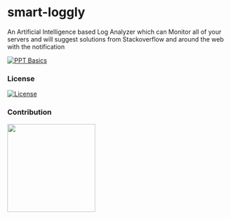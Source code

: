 # smart-loggly
An Artificial Intelligence based Log Analyzer which can Monitor all of your servers and will suggest solutions from Stackoverflow and around the web with the notification

[![PPT Basics](https://github.com/krishnakumarsekar/smart-loggly/blob/master/Screen%20Shot%202017-10-02%20at%2013.45.00.png?raw=true)](https://docs.google.com/presentation/d/113aANhdDzc0r_8ghcy0ncIyXyDYIRSff6lexKNcdkqg/present?slide=id.p3)

### License

[![License](http://mirrors.creativecommons.org/presskit/buttons/88x31/svg/cc-zero.svg)](https://github.com/krishnakumarsekar/awesome-quantum-machine-learning/blob/master/LICENCE)

### Contribution

<a href="https://github.com/krishnakumarsekar/awesome-quantum-machine-learning/blob/master/contribution.md"><img src="http://comps.canstockphoto.com/can-stock-photo_csp23653568.jpg" align="left" height="200" width="200"></a>

